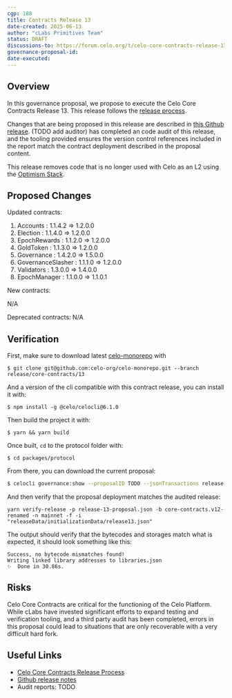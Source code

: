 ```yaml
---
cgp: 188
title: Contracts Release 13
date-created: 2025-06-13
author: "cLabs Primitives Team"
status: DRAFT
discussions-to: https://forum.celo.org/t/celo-core-contracts-release-13
governance-proposal-id:
date-executed:
---
```

 
## Overview
 
In this governance proposal, we propose to execute the Celo Core Contracts Release 13. This release follows the [release process](https://docs.celo.org/community/release-process/smart-contracts).

Changes that are being proposed in this release are described in [this Github release](https://github.com/celo-org/celo-monorepo/releases/tag/core-contracts.v13). (TODO add auditor) has completed an code audit of this release, and the tooling provided ensures the version control references included in the report match the contract deployment described in the proposal content.

This release removes code that is no longer used with Celo as an L2 using the [Optimism Stack](https://docs.celo.org/cel2/whats-changed/op-l2).
 
 
## Proposed Changes

Updated contracts:
1. Accounts : 1.1.4.2 ⇒ 1.2.0.0
2. Election : 1.1.4.0 ⇒ 1.2.0.0
3. EpochRewards : 1.1.2.0 ⇒ 1.2.0.0
4. GoldToken : 1.1.3.0 ⇒ 1.2.0.0
5. Governance : 1.4.2.0 ⇒ 1.5.0.0
6. GovernanceSlasher : 1.1.1.0 ⇒ 1.2.0.0
7. Validators : 1.3.0.0 ⇒ 1.4.0.0
8. EpochManager : 1.1.0.0 ⇒ 1.1.0.1

New contracts:

N/A

Deprecated contracts:
N/A

 
## Verification
 
First, make sure to download latest [celo-monorepo](https://github.com/celo-org/celo-monorepo/) with

`$ git clone git@github.com:celo-org/celo-monorepo.git --branch release/core-contracts/13`

And a version of the cli compatible with this contract release, you can install it with:

`$ npm install -g @celo/celocli@6.1.0`

Then build the project it with:

`$ yarn && yarn build`

Once built, `cd` to the protocol folder with:

`$ cd packages/protocol`

From there, you can download the current proposal:

```bash
$ celocli governance:show --proposalID TODO --jsonTransactions release-13-proposal.json --node https://forno.celo.org
```

And then verify that the proposal deployment matches the audited release:

```
yarn verify-release -p release-13-proposal.json -b core-contracts.v12-renamed -n mainnet -f -i "releaseData/initializationData/release13.json"
```

The output should verify that the bytecodes and storages match what is expected, it should look something like this:

```
Success, no bytecode mismatches found!
Writing linked library addresses to libraries.json
✨  Done in 30.86s.
```
 
## Risks
 
Celo Core Contracts are critical for the functioning of the Celo Platform. While cLabs have invested significant efforts to expand testing and verification tooling, and a third party audit has been completed, errors in this proposal could lead to situations that are only recoverable with a very difficult hard fork.

 
## Useful Links

- [Celo Core Contracts Release Process](https://docs.celo.org/community/release-process/smart-contracts)
- [Github release notes](https://github.com/celo-org/celo-monorepo/releases/tag/core-contracts.v13)
- Audit reports: 
  TODO
